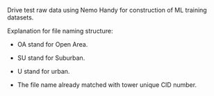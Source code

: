 Drive test raw data using Nemo Handy for construction of ML training datasets.

Explanation for file naming structure:

- OA stand for Open Area.

- SU stand for Suburban.

- U stand for urban.

- The file name already matched with tower unique CID number.

